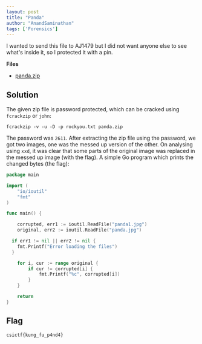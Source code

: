 ```yaml
---
layout: post
title: "Panda"
author: "AnandSaminathan"
tags: ['Forensics']
---
```


I wanted to send this file to AJ1479 but I did not want anyone else to see what's inside it, so I protected it with a pin.

**Files**
- [panda.zip]({{site.baseurl}}/assets/Panda/panda.zip)

## Solution

The given zip file is password protected, which can be cracked using `fcrackzip` or `john`:
```shell
fcrackzip -v -u -D -p rockyou.txt panda.zip
```
The password was `2611`. After extracting the zip file using the password, we got two images, one was the messed up version of the other. On analysing using `xxd`, it was clear that some parts of the original image was replaced in the messed up image (with the flag). A simple Go program which prints the changed bytes (the flag):

```go
package main

import (
	"io/ioutil"
	"fmt"
)

func main() {

	corrupted, err1 := ioutil.ReadFile("panda1.jpg")
	original, err2 := ioutil.ReadFile("panda.jpg")

  if err1 != nil || err2 != nil {
    fmt.Printf("Error loading the files")
  }

	for i, cur := range original {
		if cur != corrupted[i] {
			fmt.Printf("%c", corrupted[i])
		}
	}

	return
}

```

## Flag
```
csictf{kung_fu_p4nd4}
```



